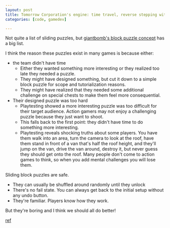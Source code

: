 ```yaml
---
layout: post
title: Tomorrow Corporation's engine: time travel, reverse stepping with data breakpoints, scm integration
categories: [code, gamedev]

---
```


Not quite a list of sliding puzzles, but [giantbomb's block puzzle concept](https://www.giantbomb.com/block-puzzle/3015-362/) has a big list.

I think the reason these puzzles exist in many games is because either:

* the team didn't have time
  * Either they wanted something more interesting or they realized too late they needed a puzzle.
  * They might have designed something, but cut it down to a simple block puzzle for scope and tutorialization reasons.
  * They might have realized that they needed some additional challenge on special chests to make them feel more consequential.
* Their designed puzzle was too hard
  * Playtesting showed a more interesting puzzle was too difficult for their target audience. Action gamers may not enjoy a challenging puzzle because they just want to shoot.
  * This falls back to the first point: they didn't have time to do something more interesting.
  * Playtesting reveals shocking truths about some players. You have them walk into an area, turn the camera to look at the roof, have them stand in front of a van that's half the roof height, and they'll jump on the van, drive the van around, destroy it, but never guess they should get onto the roof. Many people don't come to action games to think, so when you add mental challenges you will lose them.

Sliding block puzzles are safe.

* They can usually be shuffled around randomly until they unlock
* There's no fail state. You can always get back to the initial setup without any undo button.
* They're familiar. Players know how they work.

But they're boring and I think we should all do better!

[ref](https://www.reddit.com/r/gamedev/comments/10kwjy1/popularity_of_sliding_puzzles/j6te2wb/)
